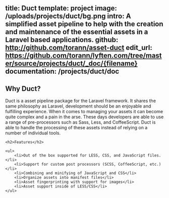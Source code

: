 title: Duct
template: project
image: /uploads/projects/duct/bg.png
intro: A simplified asset pipeline to help with the creation and maintenance of the essential assets in a Laravel based applications.
github: http://github.com/torann/asset-duct
edit_url: https://github.com/torann/lyften.com/tree/master/source/projects/duct/_doc/{filename}
documentation: /projects/duct/doc
----
<div class="wrapper">
    <h2>Why Duct?</h2>
    <p>Duct is a asset pipeline package for the Laravel framework. It shares the same philosophy as Laravel, development should be an enjoyable and fulfilling experience. When it comes to managing your assets it can become quite complex and a pain in the arse. These days developers are able to use a range of pre-processors such as Sass, Less, and CoffeeScript. Duct is able to handle the processing of these assets instead of relying on a number of individual tools.</p>

    <h2>Features</h2>

    <ul>
        <li>Out of the box supported for LESS, CSS, and JavaScript files.</li>
        <li>Support for custom post processors (SCSS, CoffeeScript, etc.)</li>
        <li>Combining and minifying of JavaScript and CSS</li>
        <li>Organize assets into manifest files</li>
        <li>Asset fingerprinting with support for images</li>
        <li>Asset support inside of LESS/CSS</li>
    </ul>
</div>